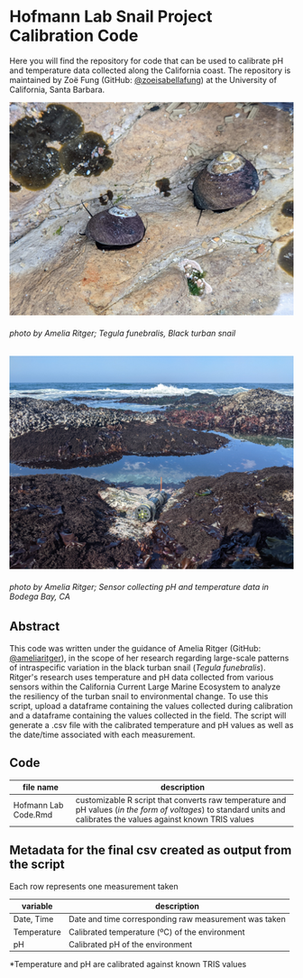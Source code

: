 # Hofmann Lab Snail Project Calibration Code
Here you will find the repository for code that can be used to calibrate pH and temperature data collected along the California coast. The repository is maintained by Zoë Fung (GitHub: [@zoeisabellafung](https://github.com/zoeisabellafung)) at the University of California, Santa Barbara.

![Alt text](/media/teggy.JPG?raw=true)
###### photo by Amelia Ritger; *Tegula funebralis*, Black turban snail

![Alt text](/media/bodega-sun.JPG?raw=true)
###### photo by Amelia Ritger; Sensor collecting pH and temperature data in Bodega Bay, CA

## Abstract
This code was written under the guidance of Amelia Ritger (GitHub: [@ameliaritger](https://github.com/ameliaritger)), in the scope of her research regarding large-scale patterns of intraspecific variation in the black turban snail (*Tegula funebralis*). Ritger's research uses temperature and pH data collected from various sensors within the California Current Large Marine Ecosystem to analyze the resiliency of the turban snail to environmental change. To use this script, upload a dataframe containing the values collected during calibration and a dataframe containing the values collected in the field. The script will generate a .csv file with the calibrated temperature and pH values as well as the date/time associated with each measurement.

## Code
file name | description 
---|-----------
Hofmann Lab Code.Rmd | customizable R script that converts raw temperature and pH values (*in the form of voltages*) to standard units and calibrates the values against known TRIS values

## Metadata for the final csv created as output from the script

Each row represents one measurement taken	

variable | description
---|---
Date, Time |	Date and time corresponding raw measurement was taken
Temperature	| Calibrated temperature (ºC) of the environment
pH	| Calibrated pH of the environment

*Temperature and pH are calibrated against known TRIS values